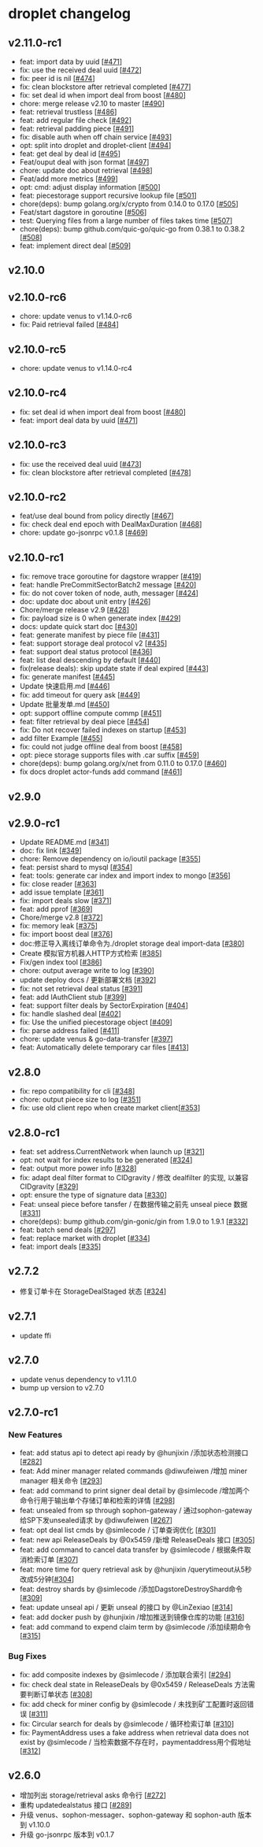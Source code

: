 # droplet changelog

## v2.11.0-rc1

* feat: import data by uuid [[#471](https://github.com/ipfs-force-community/droplet/pull/471)]
* fix: use the received deal uuid [[#472](https://github.com/ipfs-force-community/droplet/pull/472)]
* fix: peer id is nil [[#474](https://github.com/ipfs-force-community/droplet/pull/474)]
* fix: clean blockstore after retrieval completed [[#477](https://github.com/ipfs-force-community/droplet/pull/477)]
* fix: set deal id when import deal from boost [[#480](https://github.com/ipfs-force-community/droplet/pull/480)]
* chore: merge release v2.10 to master [[#490](https://github.com/ipfs-force-community/droplet/pull/490)]
* feat: retrieval trustless [[#486](https://github.com/ipfs-force-community/droplet/pull/486)]
* feat: add regular file check [[#492](https://github.com/ipfs-force-community/droplet/pull/492)]
* feat: retrieval padding piece [[#491](https://github.com/ipfs-force-community/droplet/pull/491)]
* fix: disable auth when off chain service [[#493](https://github.com/ipfs-force-community/droplet/pull/493)]
* opt: split into droplet and droplet-client [[#494](https://github.com/ipfs-force-community/droplet/pull/494)]
* feat: get deal by deal id  [[#495](https://github.com/ipfs-force-community/droplet/pull/495)]
* Feat/ouput deal with json format [[#497](https://github.com/ipfs-force-community/droplet/pull/497)]
* chore: update doc about retrieval [[#498](https://github.com/ipfs-force-community/droplet/pull/498)]
* Feat/add more metrics [[#499](https://github.com/ipfs-force-community/droplet/pull/499)]
* opt: cmd: adjust display information [[#500](https://github.com/ipfs-force-community/droplet/pull/500)]
* feat: piecestorage support recursive lookup file [[#501](https://github.com/ipfs-force-community/droplet/pull/501)]
* chore(deps): bump golang.org/x/crypto from 0.14.0 to 0.17.0 [[#505](https://github.com/ipfs-force-community/droplet/pull/505)]
* Feat/start dagstore in goroutine [[#506](https://github.com/ipfs-force-community/droplet/pull/506)]
* test: Querying files from a large number of files takes time [[#507](https://github.com/ipfs-force-community/droplet/pull/507)]
* chore(deps): bump github.com/quic-go/quic-go from 0.38.1 to 0.38.2 [[#508](https://github.com/ipfs-force-community/droplet/pull/508)]
* feat: implement direct deal [[#509](https://github.com/ipfs-force-community/droplet/pull/509)]

## v2.10.0

## v2.10.0-rc6

* chore: update venus to v1.14.0-rc6
* fix: Paid retrieval failed [[#484](https://github.com/ipfs-force-community/droplet/pull/484)]


## v2.10.0-rc5

* chore: update venus to v1.14.0-rc4

## v2.10.0-rc4

* fix: set deal id when import deal from boost [[#480](https://github.com/ipfs-force-community/droplet/pull/480)]
* feat: import deal data by uuid [[#471](https://github.com/ipfs-force-community/droplet/pull/471)]

## v2.10.0-rc3

* fix: use the received deal uuid [[#473](https://github.com/ipfs-force-community/droplet/pull/473)]
* fix: clean blockstore after retrieval completed [[#478](https://github.com/ipfs-force-community/droplet/pull/478)]

## v2.10.0-rc2

* feat/use deal bound from policy directly [[#467](https://github.com/ipfs-force-community/droplet/pull/467)]
* fix: check deal end epoch with DealMaxDuration [[#468](https://github.com/ipfs-force-community/droplet/pull/468)]
* chore: update go-jsonrpc v0.1.8 [[#469](https://github.com/ipfs-force-community/droplet/pull/469)]

## v2.10.0-rc1

* fix: remove trace goroutine for dagstore wrapper [[#419](https://github.com/ipfs-force-community/droplet/pull/419)]
* feat: handle PreCommitSectorBatch2 message [[#420](https://github.com/ipfs-force-community/droplet/pull/420)]
* fix: do not cover token of node, auth, messager [[#424](https://github.com/ipfs-force-community/droplet/pull/424)]
* doc: update doc about unit entry [[#426](https://github.com/ipfs-force-community/droplet/pull/426)]
* Chore/merge release v2.9 [[#428](https://github.com/ipfs-force-community/droplet/pull/428)]
* fix: payload size is 0 when generate index [[#429](https://github.com/ipfs-force-community/droplet/pull/429)]
* docs: update quick start doc [[#430](https://github.com/ipfs-force-community/droplet/pull/430)]
* feat: generate manifest by piece file [[#431](https://github.com/ipfs-force-community/droplet/pull/431)]
* feat: support storage deal protocol v2 [[#435](https://github.com/ipfs-force-community/droplet/pull/435)]
* feat: support deal status protocol [[#436](https://github.com/ipfs-force-community/droplet/pull/436)]
* feat: list deal descending by default [[#440](https://github.com/ipfs-force-community/droplet/pull/440)]
* fix(release deals): skip update state if deal expired [[#443](https://github.com/ipfs-force-community/droplet/pull/443)]
* fix: generate manifest [[#445](https://github.com/ipfs-force-community/droplet/pull/445)]
* Update 快速启用.md [[#446](https://github.com/ipfs-force-community/droplet/pull/446)]
* fix: add timeout for query ask [[#449](https://github.com/ipfs-force-community/droplet/pull/449)]
* Update 批量发单.md [[#450](https://github.com/ipfs-force-community/droplet/pull/450)]
* opt: support offline compute commp [[#451](https://github.com/ipfs-force-community/droplet/pull/451)]
* feat: filter retrieval by deal piece [[#454](https://github.com/ipfs-force-community/droplet/pull/454)]
* fix: Do not recover failed indexes on startup [[#453](https://github.com/ipfs-force-community/droplet/pull/453)]
* add filter Example [[#455](https://github.com/ipfs-force-community/droplet/pull/455)]
* fix: could not judge offline deal from boost [[#458](https://github.com/ipfs-force-community/droplet/pull/458)]
* opt: piece storage supports files with .car suffix [[#459](https://github.com/ipfs-force-community/droplet/pull/459)]
* chore(deps): bump golang.org/x/net from 0.11.0 to 0.17.0 [[#460](https://github.com/ipfs-force-community/droplet/pull/460)]
* fix docs droplet actor-funds add command [[#461](https://github.com/ipfs-force-community/droplet/pull/461)]

## v2.9.0

## v2.9.0-rc1

* Update README.md [[#341](https://github.com/ipfs-force-community/droplet/pull/341)]
* doc: fix link [[#349](https://github.com/ipfs-force-community/droplet/pull/349)]
* chore: Remove dependency on io/ioutil package [[#355](https://github.com/ipfs-force-community/droplet/pull/355)]
* feat: persist shard to mysql [[#354](https://github.com/ipfs-force-community/droplet/pull/354)]
* feat: tools: generate car index and import index to mongo [[#356](https://github.com/ipfs-force-community/droplet/pull/356)]
* fix: close reader [[#363](https://github.com/ipfs-force-community/droplet/pull/363)]
* add issue template [[#361](https://github.com/ipfs-force-community/droplet/pull/361)]
* fix: import deals slow [[#371](https://github.com/ipfs-force-community/droplet/pull/371)]
* feat: add pprof [[#369](https://github.com/ipfs-force-community/droplet/pull/369)]
* Chore/merge v2.8 [[#372](https://github.com/ipfs-force-community/droplet/pull/372)]
* fix: memory leak [[#375](https://github.com/ipfs-force-community/droplet/pull/375)]
* fix: import boost deal [[#376](https://github.com/ipfs-force-community/droplet/pull/376)]
* doc:修正导入离线订单命令为./droplet storage deal import-data [[#380](https://github.com/ipfs-force-community/droplet/pull/380)]
* Create 模拟官方机器人HTTP方式检索 [[#385](https://github.com/ipfs-force-community/droplet/pull/385)]
* Fix/gen index tool [[#386](https://github.com/ipfs-force-community/droplet/pull/386)]
* chore: output average write to log [[#390](https://github.com/ipfs-force-community/droplet/pull/390)]
* update deploy docs / 更新部署文档 [[#392](https://github.com/ipfs-force-community/droplet/pull/392)]
* fix: not set retrieval deal status [[#391](https://github.com/ipfs-force-community/droplet/pull/391)]
* feat: add IAuthClient stub [[#399](https://github.com/ipfs-force-community/droplet/pull/399)]
* feat: support filter deals by SectorExpiration [[#404](https://github.com/ipfs-force-community/droplet/pull/404)]
* fix: handle slashed deal [[#402](https://github.com/ipfs-force-community/droplet/pull/402)]
* fix: Use the unified piecestorage object [[#409](https://github.com/ipfs-force-community/droplet/pull/409)]
* fix: parse address failed [[#411](https://github.com/ipfs-force-community/droplet/pull/411)]
* chore: update venus & go-data-transfer [[#397](https://github.com/ipfs-force-community/droplet/pull/397)]
* feat: Automatically delete temporary car files [[#413](https://github.com/ipfs-force-community/droplet/pull/413)]

## v2.8.0

* fix: repo compatibility for cli [[#348](https://github.com/ipfs-force-community/droplet/pull/348)]
* chore: output piece size to log [[#351](https://github.com/ipfs-force-community/droplet/pull/351)]
* fix: use old client repo when create market client[[#353](https://github.com/ipfs-force-community/droplet/pull/353)]

## v2.8.0-rc1

* feat: set address.CurrentNetwork when launch up [[#321](https://github.com/ipfs-force-community/droplet/pull/321)]
* opt: not wait for index results to be generated [[#324](https://github.com/ipfs-force-community/droplet/pull/324)]
* feat: output more power info [[#328](https://github.com/ipfs-force-community/droplet/pull/328)]
* fix: adapt deal filter format to CIDgravity / 修改 dealfilter 的实现, 以兼容 CIDgravity [[#329](https://github.com/ipfs-force-community/droplet/pull/329)]
* opt: ensure the type of signature data [[#330](https://github.com/ipfs-force-community/droplet/pull/330)]
* Feat: unseal piece before tansfer / 在数据传输之前先 unseal piece 数据 [[#331](https://github.com/ipfs-force-community/droplet/pull/331)]
* chore(deps): bump github.com/gin-gonic/gin from 1.9.0 to 1.9.1 [[#332](https://github.com/ipfs-force-community/droplet/pull/332)]
* feat: batch send deals [[#297](https://github.com/ipfs-force-community/droplet/pull/297)]
* feat: replace market with droplet [[#334](https://github.com/ipfs-force-community/droplet/pull/334)]
* feat: import deals [[#335](https://github.com/ipfs-force-community/droplet/pull/335)]

## v2.7.2

* 修复订单卡在 StorageDealStaged 状态 [[#324](https://github.com/ipfs-force-community/droplet/pull/324)]

## v2.7.1

* update ffi

## v2.7.0

* update venus dependency to v1.11.0
* bump up version to v2.7.0

## v2.7.0-rc1

### New Features

* feat: add status api to detect api ready by @hunjixin /添加状态检测接口 [[#282](https://github.com/ipfs-force-community/droplet/pull/282)]
* feat: Add miner manager related commands @diwufeiwen /增加 miner manager 相关命令 [[#293](https://github.com/ipfs-force-community/droplet/pull/293)] 
* feat: add command to print signer deal detail by @simlecode /增加两个命令行用于输出单个存储订单和检索的详情 [[#298](https://github.com/ipfs-force-community/droplet/pull/298)]
* feat: unsealed from sp through sophon-gateway / 通过sophon-gateway给SP下发unsealed请求 by @diwufeiwen [[#267](https://github.com/ipfs-force-community/droplet/pull/267)]
* feat: opt deal list cmds by @simlecode / 订单查询优化 [[#301](https://github.com/ipfs-force-community/droplet/pull/301)] 
* feat: new api ReleaseDeals by @0x5459 /新增 ReleaseDeals 接口 [[#305](https://github.com/ipfs-force-community/droplet/pull/305)]
* feat: add command to cancel data transfer by @simlecode / 根据条件取消检索订单 [[#307](https://github.com/ipfs-force-community/droplet/pull/307)]
* feat: more time for query retrieval ask by @hunjixin /querytimeout从5秒改成5分钟[[#304](https://github.com/ipfs-force-community/droplet/pull/304)]
* feat: destroy shards by @simlecode /添加DagstoreDestroyShard命令 [[#309](https://github.com/ipfs-force-community/droplet/pull/309)] 
* feat: update unseal api / 更新 unseal 的接口 by @LinZexiao [[#314](https://github.com/ipfs-force-community/droplet/pull/314)]
* feat: add docker push by @hunjixin /增加推送到镜像仓库的功能 [[#316](https://github.com/ipfs-force-community/droplet/pull/316)]
* feat: add command to expend claim term by @simlecode /添加续期命令 [[#315](https://github.com/ipfs-force-community/droplet/pull/315)] 


### Bug Fixes
* fix: add composite indexes by @simlecode / 添加联合索引 [[#294](https://github.com/ipfs-force-community/droplet/pull/294)]
* fix: check deal state in ReleaseDeals by @0x5459 / ReleaseDeals 方法需要判断订单状态 [[#308](https://github.com/ipfs-force-community/droplet/pull/308)]
* fix: add check for miner config by @simlecode / 未找到矿工配置时返回错误 [[#311](https://github.com/ipfs-force-community/droplet/pull/311)]
* fix: Circular search for deals by @simlecode / 循环检索订单 [[#310](https://github.com/ipfs-force-community/droplet/pull/310)]
* fix: PaymentAddress uses a fake address when retrieval data does not exist by @simlecode / 当检索数据不存在时，paymentaddress用个假地址 [[#312](https://github.com/ipfs-force-community/droplet/pull/312)]

## v2.6.0

* 增加列出 storage/retrieval asks 命令行 [[#272](https://github.com/ipfs-force-community/droplet/pull/272)]
* 重构 updatedealstatus 接口 [[#289](https://github.com/ipfs-force-community/droplet/pull/289)]
* 升级 venus、sophon-messager、sophon-gateway 和 sophon-auth 版本到 v1.10.0
* 升级 go-jsonrpc 版本到 v0.1.7
